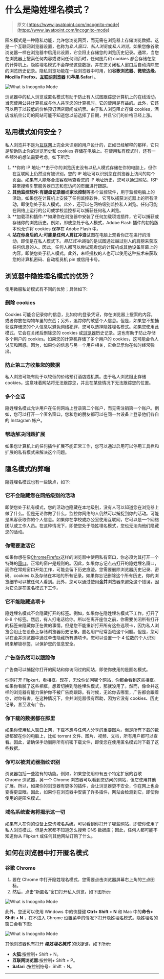 # 什么是隐姓埋名模式？

> 原文:[https://www.javatpoint.com/incognito-mode](https://www.javatpoint.com/incognito-mode)

匿名模式是一种隐私功能，允许您浏览网页，而无需在浏览器上存储浏览数据。这是一个互联网浏览器设置，也称为*私人窗口、私人浏览*或*私人浏览*。如果您像谷歌浏览器一样在浏览器中启用此设置，它会阻止存储您的浏览历史记录。通常，当您在浏览器上搜索任何内容或访问任何网页时，任何图片和 cookies 都会存储在您的计算机上。隐姓埋名模式不会存储这些数据，并在您关闭私人窗口后自动清除您的浏览历史记录。隐私浏览功能在一些浏览器中可用，如**谷歌浏览器、微软边缘、Mozilla Firefox、[互联网浏览器](https://www.javatpoint.com/internet-explorer)** 和**苹果 Safari** 。

![What is Incognito Mode](../Images/39d5c097f261d55367d131535124955b.png)

浏览器中的私人浏览或匿名模式有助于防止有人试图跟踪您计算机上的在线活动。当您使用公共计算机或与他人共享您的计算机时，它的使用是有益的。此外，它还可以用于以较低的价格预订酒店房间或机票。由于私人浏览阻止存储 cookies，酒店或航空公司的网站可能不知道您以前选择了日期，并且它们的价格已经上涨。

## 私用模式如何安全？

私人浏览并不是为[互联网](https://www.javatpoint.com/internet)上完全未识别的用户设计的，正如已经解释的那样，它只是帮助防止你的浏览历史和 cookies 存储在电脑上。在使用私有模式时，还有一些额外的想法需要考虑，如下所示:

1.  **你的 IP 地址:**由于你的浏览历史没有以私人模式存储在你的电脑上，但你在互联网上仍然没有被识别。您的 IP 地址可以识别您在浏览器上访问的每个页面。如果有人能够合法客观地查看您的 IP 地址历史，您可以通过网站、ISP 甚至搜索引擎服务器日志和您访问的页面进行跟踪。
2.  **其他监控软件:**有**键盘记录器**或**家长控制**等多个监控软件，用于监控电脑上的活动。如果您在计算机上安装了任何监控软件，它可以捕获浏览器上的所有活动，即使您处于私人模式。此外，还可以在网络级别监控私人浏览。任何可能在网络上运行的公司或学校监控都可以捕获任何私人浏览。
3.  **加载项和插件:**如果你在浏览器中安装了任何加载项或插件，它可以捕获或存储你的浏览历史。例如，即使您处于私人模式，Adobe Flash 插件的初始版本也允许将 cookies 保存在 Adobe Flash 中。
4.  **站在你身后的人:**可能是任何人**肩扛冲浪**试图在电脑上观看你正在进行的活动，即使是在私人模式下。*肩扛式冲浪*指的是试图通过越过别人的肩膀来获取任何信息的人。因此，任何人都可以尝试观看您的计算机或其他设备屏幕上的内容，即使您处于私人模式。此外，未经授权的人也可以使用这种技术来获取您的计算机密码、自动柜员机 pin 或信用卡号。

## 浏览器中隐姓埋名模式的优势？

使用微服私访模式有不同的优势；具体如下:

### 删除 cookies

Cookies 可能会记录你的信息，比如你的登录凭证，你在浏览器上搜索的内容，或者你放在购物车里的东西；另外，追踪你的敏感个人信息。但是，如果您不想捕获或存储您的个人信息以避免网络犯罪，您可以选择隐姓埋名模式。如果您使用此模式，它会在关闭后删除您的 cookies 或[浏览器](https://www.javatpoint.com/browsers)历史记录。这也有助于防止存储多个用户的 cookies。如果您的计算机存储了多个用户的 cookies，这可能会令人讨厌和困惑。因为，如果你的信息与另一个用户相关，它会显示你在线时经常弹出。

### 防止第三方收集您的数据

私人浏览可能有助于以较低的价格预订酒店或机票。由于私人浏览阻止存储 cookies，这意味着网站将无法跟踪您，并且在某些情况下无法跟踪您的位置。

### 多个会话

隐姓埋名模式允许用户在任何网站上登录第二个账户，而无需注销第一个账户。例如，您可以打开一个匿名窗口，您和您的朋友都可以在同一台设备上登录他们各自的 Instagram 帐户。

### 帮助解决问题扩展

如果您计算机上的任何插件扩展不能正常工作，您可以通过启用可以停用工具栏和扩展的私有模式来解决这个问题。

## 隐名模式的弊端

隐姓埋名模式也有一些缺点，如下:

### 它不会隐藏您在网络级别的活动

即使您处于私有模式，您的活动也隐藏在本地级别，没有人可以知道您在浏览器上做了什么。但是无论你做了什么，监控你网络的人仍然可以捕捉到你的活动。可能是黑客获取你的个人信息。如果你在学校或办公室使用互联网，它可以是一个网络团队或工作人员。在这种情况下，即使您处于隐姓埋名模式，您也无法向他们隐藏您的活动。

### 你需要激活它

如果你想在像[Chrome](https://www.javatpoint.com/google-chrome)[Firefox](https://www.javatpoint.com/mozilla-firefox)这样的浏览器中使用私有窗口，你必须为其打开一个特殊的[窗口](https://www.javatpoint.com/windows)。正常的窗户是规则的。因此，如果你忘记点击打开的隐姓埋名窗口，而你在常规窗口开始工作，可能会留下历史痕迹。您需要删除浏览器历史记录、密码、cookies 以及存储在本地的所有记录。如果你忘记删除这个所有历史，你的浏览细节可以被任何人看到。此外，您可以通过使用**金并**浏览器来避免这个错误，因为它总是在匿名模式下工作。

### 它不能隐藏选项卡

隐姓埋名模式不会隐藏打开的标签。例如，如果你在隐姓埋名模式下工作，打开了 8-9 个标签。然后，有人打电话给你。所以在离开座位之前，你需要关闭所有打开的标签来隐藏你正在做的事情。但是您不能重新打开所有这些选项卡，因为私人浏览会阻止在设备上存储浏览器历史记录。匿名用户经常面临这个问题。但是，您可以在金并浏览器中通过单击隐藏所有选项卡。您可以设置一个 4 位数的个人识别码来解锁标签，以保护您的信息安全。

### 广告商仍然可以跟踪你

广告商可以捕捉你打开的网站和你访问过的网站，即使你使用的是匿名模式。

你刚打开 Flipkart，看相框。现在，无论你访问哪个网站，你都会看到这些相框。如果你看腻了这些相框，想着切换到隐姓埋名模式，那就没用了。然而，像金并这样的浏览器有能力保护你不被广告商跟踪。有时候，无论你去哪里，广告都会跟着你，对你有害。在这种情况下，金并浏览器很有帮助，因为它没有 cookies、历史记录，甚至没有广告。

### 你下载的数据都在那里

如果你使用私人窗口上网，下载不想与任何人分享的重要图片。但是所有下载的数据都留在你的电脑上，比如 torrent 文件、图片、视频、文档，所有用户都可以查看。因此，请确保手动删除所有机密下载文件，即使您在使用匿名模式时下载了这些数据。

### 你可以被浏览器指纹识别

浏览器包括一些独有的功能。例如，如果您使用带有五个特定扩展的谷歌 Chrome 浏览器，另一个 Chrome 浏览器可以看到您访问的网站，但它使用其他扩展。所以，如果你的浏览器有更多的插件，会让浏览器更不安全，你在网上也会变得更显眼。因此，如果你在浏览器中安装了许多插件，网站会检测到它，即使你使用的是匿名模式。

### 域名系统查询将揭示这一切

如果有人在你的设备上查询域名系统，可以看到你打开了哪些网站，即使你使用了私人浏览模式。但是大家都不知道怎么搜索 DNS 数据库；因此，任何人都可能不知道你从 Flipkart 或任何其他网站订购了什么。

## 如何在浏览器中打开匿名模式

### 谷歌 Chrome

1.  要在 Chrome 中打开隐姓埋名模式，您需要点击浏览器屏幕右上角的三点图标。
2.  然后，点击“新匿名”窗口打开私人浏览，如下图所示:

![What is Incognito Mode](../Images/42db4e691d84c6acb552c255138db8f9.png)

此外，您还可以使用 Windows 中的快捷键 **Ctrl+ Shift + N** 和 Mac 中的**命令+ Shift + N** ，在不进入 Chrome 设置菜单的情况下打开隐姓埋名模式。隐姓埋名的窗口会看下图:

![What is Incognito Mode](../Images/6681a8ec0ee826609e2b6ec3f12f0c75.png)

其他浏览器也有打开 ***隐姓埋名模式*** 的快捷键，如下所示:

*   **火狐**:按控制+ Shift + N。
*   **互联网浏览器**:按控制+ Shift + P。
*   **Safari** :按控制符号+ Shift + N。

* * *